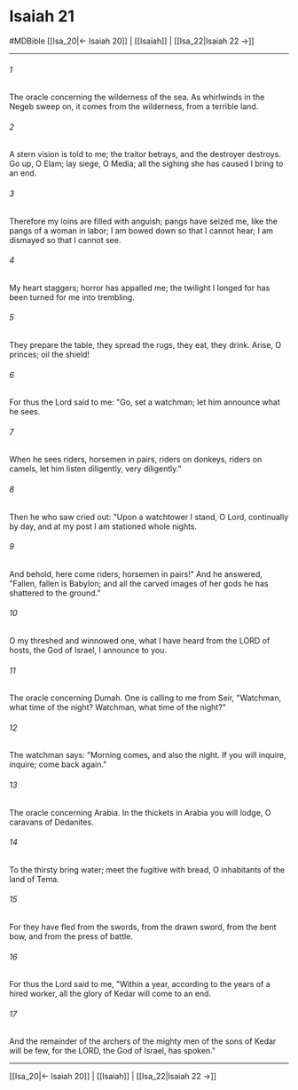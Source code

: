 # Isaiah 21
#MDBible
[[Isa_20|← Isaiah 20]] | [[Isaiah]] | [[Isa_22|Isaiah 22 →]]

***

###### 1 
The oracle concerning the wilderness of the sea. As whirlwinds in the Negeb sweep on, it comes from the wilderness, from a terrible land. 

###### 2 
A stern vision is told to me; the traitor betrays, and the destroyer destroys. Go up, O Elam; lay siege, O Media; all the sighing she has caused I bring to an end. 

###### 3 
Therefore my loins are filled with anguish; pangs have seized me, like the pangs of a woman in labor; I am bowed down so that I cannot hear; I am dismayed so that I cannot see. 

###### 4 
My heart staggers; horror has appalled me; the twilight I longed for has been turned for me into trembling. 

###### 5 
They prepare the table, they spread the rugs, they eat, they drink. Arise, O princes; oil the shield! 

###### 6 
For thus the Lord said to me: "Go, set a watchman; let him announce what he sees. 

###### 7 
When he sees riders, horsemen in pairs, riders on donkeys, riders on camels, let him listen diligently, very diligently." 

###### 8 
Then he who saw cried out: "Upon a watchtower I stand, O Lord, continually by day, and at my post I am stationed whole nights. 

###### 9 
And behold, here come riders, horsemen in pairs!" And he answered, "Fallen, fallen is Babylon; and all the carved images of her gods he has shattered to the ground." 

###### 10 
O my threshed and winnowed one, what I have heard from the LORD of hosts, the God of Israel, I announce to you. 

###### 11 
The oracle concerning Dumah. One is calling to me from Seir, "Watchman, what time of the night? Watchman, what time of the night?" 

###### 12 
The watchman says: "Morning comes, and also the night. If you will inquire, inquire; come back again." 

###### 13 
The oracle concerning Arabia. In the thickets in Arabia you will lodge, O caravans of Dedanites. 

###### 14 
To the thirsty bring water; meet the fugitive with bread, O inhabitants of the land of Tema. 

###### 15 
For they have fled from the swords, from the drawn sword, from the bent bow, and from the press of battle. 

###### 16 
For thus the Lord said to me, "Within a year, according to the years of a hired worker, all the glory of Kedar will come to an end. 

###### 17 
And the remainder of the archers of the mighty men of the sons of Kedar will be few, for the LORD, the God of Israel, has spoken." 

***

[[Isa_20|← Isaiah 20]] | [[Isaiah]] | [[Isa_22|Isaiah 22 →]]
